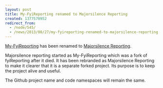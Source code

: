 ```yaml
---
layout: post
title: My-FyiReporting renamed to Majorsilence Reporting
created: 1377570952
redirect_from:
  - /node/545/
  - /news/2013/08/27/my-fyireporting-renamed-to-majorsilence-reporting.html
---
```

<a href="https://github.com/majorsilence/My-FyiReporting">My-FyiReporting</a> has been renamed to <a href="https://github.com/majorsilence/My-FyiReporting">Majorsilence Reporting</a>.

Majorsilence reporting started as My-FyiReporting which was a fork of fyiReporting after it died. It has been rebranded as Majorsilence Reporting to make it clearer that it is a separate forked project.  Its purpose is to keep the project alive and useful.

The Github project name and code namespaces will remain the same.
